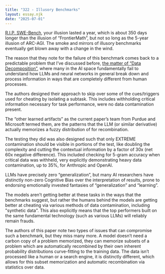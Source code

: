 ```yaml
---
title: "322 - Illusory Benchmarks"
layout: essay.njk
date: "2025-07-01"
---
```


[R.I.P. SWE-Bench](https://arxiv.org/abs/2506.12286), your illusion lasted a year, which is about 350 days longer than the illusion of “FrontierMath”, but not so long as the 5-year illusion of ARC-AGI. The smoke and mirrors of illusory benchmarks eventually get blown away with a change in the wind.

The reason that they note for the failure of this benchmark comes back to a predictable problem that I’ve discussed before, [the matter of “Data Decomposition”](https://kyrtinatreides.com/essays/272_Fundamental_Errors/), where many in the AI space fundamentally fail to understand how LLMs and neural networks in general break down and process information in ways that are completely different from human processes.

The authors designed their approach to skip over some of the cues/triggers used for cheating by isolating a subtask. This includes withholding critical information necessary for task performance, were no data contamination present.

The “other learned artifacts” as the current paper’s team from Purdue and Microsoft termed them, are the patterns that the LLM (or similar derivative) actually memorizes a fuzzy distribution of for recombination.
 
The testing they did was also designed such that only EXTREME contamination should be visible in portions of the test, like doubling the complexity and cutting the contextual information by a factor of 30x (net 60x negative difference). This included checking for 5-gram accuracy when critical data was withheld, very explicitly demonstrating heavy data contamination, up to 35%, for Anthropic and OpenAI.

LLMs have precisely zero “generalization”, but many AI researchers have distinctly non-zero Cognitive Bias over the interpretation of results, prone to endorsing emotionally invested fantasies of “generalization” and “learning”.

The models aren’t getting better at these tasks in the ways that the benchmarks suggest, but rather the humans behind the models are getting better at cheating via various methods of data contamination, including "synthetic data". This also explicitly means that the top performers built on the same fundamental technology (such as various LLMs) will reliably remain frauds.

The authors of this paper note two types of issues that can compromise such a benchmark, but they miss many more. A model doesn’t need a carbon copy of a problem memorized, they can memorize subsets of a problem which are automatically recombined by their own inherent probability distributions curve-fitting to the training data. The data isn’t processed like a human or a search engine, it is distinctly different, which allows for this subset memorization and automatic recombination via statistics over data.